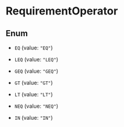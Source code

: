 

# RequirementOperator

## Enum


* `EQ` (value: `"EQ"`)

* `LEQ` (value: `"LEQ"`)

* `GEQ` (value: `"GEQ"`)

* `GT` (value: `"GT"`)

* `LT` (value: `"LT"`)

* `NEQ` (value: `"NEQ"`)

* `IN` (value: `"IN"`)



